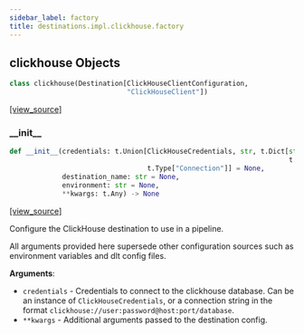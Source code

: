 ```yaml
---
sidebar_label: factory
title: destinations.impl.clickhouse.factory
---
```


## clickhouse Objects

```python
class clickhouse(Destination[ClickHouseClientConfiguration,
                             "ClickHouseClient"])
```

[[view_source]](https://github.com/dlt-hub/dlt/blob/9857029af018a582dd24da4070562f58bb7e9fc5/dlt/destinations/impl/clickhouse/factory.py#L22)

### \_\_init\_\_

```python
def __init__(credentials: t.Union[ClickHouseCredentials, str, t.Dict[str,
                                                                     t.Any],
                                  t.Type["Connection"]] = None,
             destination_name: str = None,
             environment: str = None,
             **kwargs: t.Any) -> None
```

[[view_source]](https://github.com/dlt-hub/dlt/blob/9857029af018a582dd24da4070562f58bb7e9fc5/dlt/destinations/impl/clickhouse/factory.py#L79)

Configure the ClickHouse destination to use in a pipeline.

All arguments provided here supersede other configuration sources such as environment
variables and dlt config files.

**Arguments**:

- `credentials` - Credentials to connect to the clickhouse database.
  Can be an instance of `ClickHouseCredentials`, or a connection string
  in the format `clickhouse://user:password@host:port/database`.
- `**kwargs` - Additional arguments passed to the destination config.

